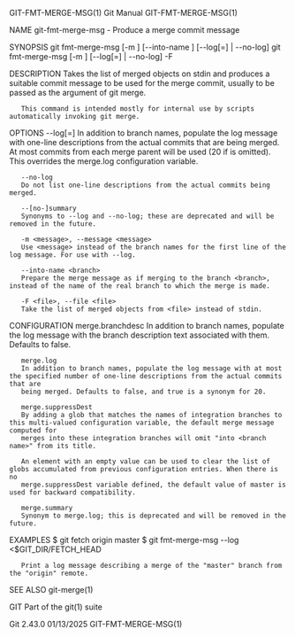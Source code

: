 GIT-FMT-MERGE-MSG(1)							  Git Manual							  GIT-FMT-MERGE-MSG(1)

NAME
       git-fmt-merge-msg - Produce a merge commit message

SYNOPSIS
       git fmt-merge-msg [-m <message>] [--into-name <branch>] [--log[=<n>] | --no-log]
       git fmt-merge-msg [-m <message>] [--log[=<n>] | --no-log] -F <file>

DESCRIPTION
       Takes the list of merged objects on stdin and produces a suitable commit message to be used for the merge commit, usually to be passed as the
       <merge-message> argument of git merge.

       This command is intended mostly for internal use by scripts automatically invoking git merge.

OPTIONS
       --log[=<n>]
	   In addition to branch names, populate the log message with one-line descriptions from the actual commits that are being merged. At most <n> commits
	   from each merge parent will be used (20 if <n> is omitted). This overrides the merge.log configuration variable.

       --no-log
	   Do not list one-line descriptions from the actual commits being merged.

       --[no-]summary
	   Synonyms to --log and --no-log; these are deprecated and will be removed in the future.

       -m <message>, --message <message>
	   Use <message> instead of the branch names for the first line of the log message. For use with --log.

       --into-name <branch>
	   Prepare the merge message as if merging to the branch <branch>, instead of the name of the real branch to which the merge is made.

       -F <file>, --file <file>
	   Take the list of merged objects from <file> instead of stdin.

CONFIGURATION
       merge.branchdesc
	   In addition to branch names, populate the log message with the branch description text associated with them. Defaults to false.

       merge.log
	   In addition to branch names, populate the log message with at most the specified number of one-line descriptions from the actual commits that are
	   being merged. Defaults to false, and true is a synonym for 20.

       merge.suppressDest
	   By adding a glob that matches the names of integration branches to this multi-valued configuration variable, the default merge message computed for
	   merges into these integration branches will omit "into <branch name>" from its title.

	   An element with an empty value can be used to clear the list of globs accumulated from previous configuration entries. When there is no
	   merge.suppressDest variable defined, the default value of master is used for backward compatibility.

       merge.summary
	   Synonym to merge.log; this is deprecated and will be removed in the future.

EXAMPLES
	   $ git fetch origin master
	   $ git fmt-merge-msg --log <$GIT_DIR/FETCH_HEAD

       Print a log message describing a merge of the "master" branch from the "origin" remote.

SEE ALSO
       git-merge(1)

GIT
       Part of the git(1) suite

Git 2.43.0								  01/13/2025							  GIT-FMT-MERGE-MSG(1)
